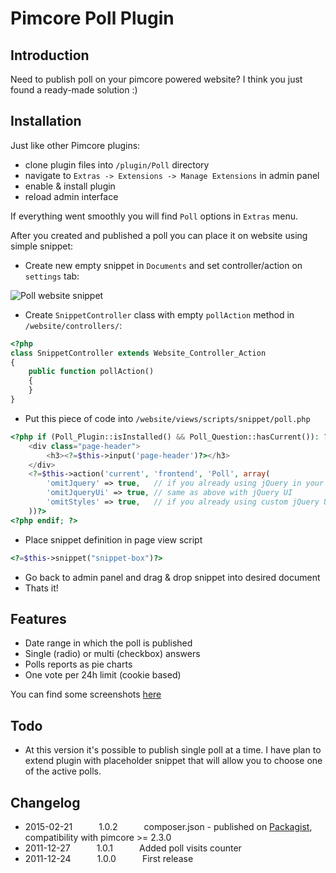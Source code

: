 # Pimcore Poll Plugin #

## Introduction ##

Need to publish poll on your pimcore powered website? I think you just found
a ready-made solution :)

## Installation ##

Just like other Pimcore plugins:

*   clone plugin files into `/plugin/Poll` directory
*   navigate to `Extras -> Extensions -> Manage Extensions` in admin panel
*   enable & install plugin
*   reload admin interface

If everything went smoothly you will find `Poll` options in `Extras` menu.

After you created and published a poll you can place it on website using simple snippet:

*   Create new empty snippet in `Documents` and set controller/action on `settings` tab:

![Poll website snippet](https://raw.github.com/rafalgalka/pimcore-poll-plugin/develop/docs/screenshots/website_snippet.png)

*   Create `SnippetController` class with empty `pollAction` method in `/website/controllers/`:

```php
<?php
class SnippetController extends Website_Controller_Action
{
    public function pollAction()
    {
    }
}
```

*   Put this piece of code into `/website/views/scripts/snippet/poll.php`

```php
<?php if (Poll_Plugin::isInstalled() && Poll_Question::hasCurrent()): ?>
    <div class="page-header">
        <h3><?=$this->input('page-header')?></h3>
    </div>
    <?=$this->action('current', 'frontend', 'Poll', array(
        'omitJquery' => true,   // if you already using jQuery in your project
        'omitJqueryUi' => true, // same as above with jQuery UI
        'omitStyles' => true,   // if you already using custom jQuery UI skin
    ))?>
<?php endif; ?>
```

*   Place snippet definition in page view script

```php
<?=$this->snippet("snippet-box")?>
```

*   Go back to admin panel and drag & drop snippet into desired document
*   Thats it!

## Features ##

*   Date range in which the poll is published
*   Single (radio) or multi (checkbox) answers
*   Polls reports as pie charts
*   One vote per 24h limit (cookie based)

You can find some screenshots [here](https://github.com/rafalgalka/pimcore-poll-plugin/tree/develop/docs/screenshots)

## Todo ##
*   At this version it's possible to publish single poll at a time.
    I have plan to extend plugin with placeholder snippet that will allow
    you to choose one of the active polls.

## Changelog ##
 * 2015-02-21   1.0.2   composer.json - published on [Packagist](https://packagist.org/packages/pimcore-extensions/poll),
   compatibility with pimcore >= 2.3.0
 * 2011-12-27   1.0.1   Added poll visits counter
 * 2011-12-24   1.0.0   First release
